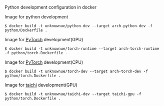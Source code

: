 
Python development configuration in docker

Image for python development

```shell
$ docker build -t unknownue/python-dev --target arch-python-dev -f python/Dockerfile .
```

Image for [PyTorch](https://pytorch.org) development(GPU)

```shell
$ docker build -t unknownue/torch-runtime --target arch-torch-runtime -f python/torch.Dockerfile .
```

Image for [PyTorch](https://pytorch.org) development(CPU)

```shell
$ docker build -t unknownue/torch-dev --target arch-torch-dev -f python/torch.Dockerfile .
```

Image for [taichi](https://github.com/taichi-dev/taichi) development(GPU)

```shell
$ docker build -t unknownue/taichi-dev --target taichi-gpu -f python/torch.Dockerfile .
```
